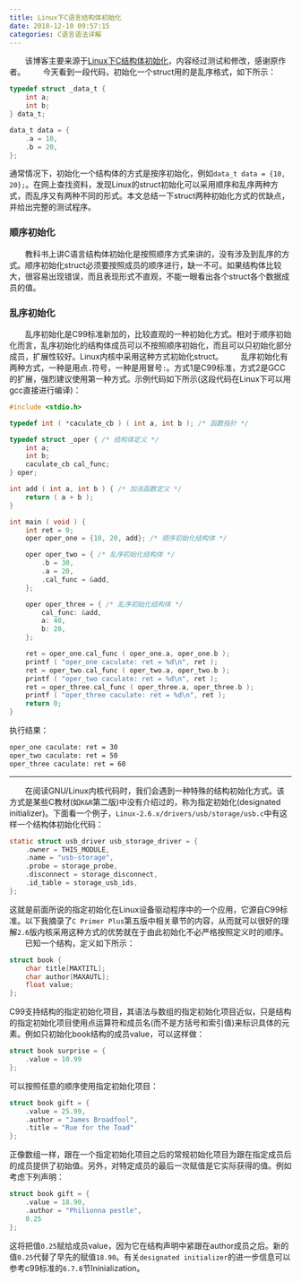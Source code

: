```yaml
---
title: Linux下C语言结构体初始化
date: 2018-12-10 09:57:15
categories: C语言语法详解
---
```

&emsp;&emsp;该博客主要来源于[Linux下C结构体初始化](https://www.cnblogs.com/Anker/p/3545146.html)，内容经过测试和修改，感谢原作者。
&emsp;&emsp;今天看到一段代码，初始化一个struct用的是乱序格式，如下所示：

``` c
typedef struct _data_t {
    int a;
    int b;
} data_t;

data_t data = {
    .a = 10,
    .b = 20,
};
```

通常情况下，初始化一个结构体的方式是按序初始化，例如`data_t data = {10, 20};`。在网上查找资料，发现Linux的struct初始化可以采用顺序和乱序两种方式，而乱序又有两种不同的形式。本文总结一下struct两种初始化方式的优缺点，并给出完整的测试程序。

### 顺序初始化

&emsp;&emsp;教科书上讲C语言结构体初始化是按照顺序方式来讲的，没有涉及到乱序的方式。顺序初始化struct必须要按照成员的顺序进行，缺一不可。如果结构体比较大，很容易出现错误，而且表现形式不直观，不能一眼看出各个struct各个数据成员的值。

### 乱序初始化

&emsp;&emsp;乱序初始化是C99标准新加的，比较直观的一种初始化方式。相对于顺序初始化而言，乱序初始化的结构体成员可以不按照顺序初始化，而且可以只初始化部分成员，扩展性较好。Linux内核中采用这种方式初始化struct。
&emsp;&emsp;乱序初始化有两种方式，一种是用点`.`符号，一种是用冒号`:`。方式1是C99标准，方式2是GCC的扩展，强烈建议使用第一种方式。示例代码如下所示(这段代码在Linux下可以用gcc直接进行编译)：

``` c
#include <stdio.h>

typedef int ( *caculate_cb ) ( int a, int b ); /* 函数指针 */

typedef struct _oper { /* 结构体定义 */
    int a;
    int b;
    caculate_cb cal_func;
} oper;

int add ( int a, int b ) { /* 加法函数定义 */
    return ( a + b );
}

int main ( void ) {
    int ret = 0;
    oper oper_one = {10, 20, add}; /* 顺序初始化结构体 */

    oper oper_two = { /* 乱序初始化结构体 */
        .b = 30,
        .a = 20,
        .cal_func = &add,
    };

    oper oper_three = { /* 乱序初始化结构体 */
        cal_func: &add,
        a: 40,
        b: 20,
    };

    ret = oper_one.cal_func ( oper_one.a, oper_one.b );
    printf ( "oper_one caculate: ret = %d\n", ret );
    ret = oper_two.cal_func ( oper_two.a, oper_two.b );
    printf ( "oper_two caculate: ret = %d\n", ret );
    ret = oper_three.cal_func ( oper_three.a, oper_three.b );
    printf ( "oper_three caculate: ret = %d\n", ret );
    return 0;
}
```

执行结果：

``` bash
oper_one caculate: ret = 30
oper_two caculate: ret = 50
oper_three caculate: ret = 60
```

---
&emsp;&emsp;在阅读GNU/Linux内核代码时，我们会遇到一种特殊的结构初始化方式。该方式是某些C教材(如`K&R`第二版)中没有介绍过的，称为指定初始化(designated initializer)。下面看一个例子，`Linux-2.6.x/drivers/usb/storage/usb.c`中有这样一个结构体初始化代码：

``` c
static struct usb_driver usb_storage_driver = {
    .owner = THIS_MODULE,
    .name = "usb-storage",
    .probe = storage_probe,
    .disconnect = storage_disconnect,
    .id_table = storage_usb_ids,
};
```

这就是前面所说的指定初始化在Linux设备驱动程序中的一个应用，它源自C99标准。以下我摘录了`C Primer Plus`第五版中相关章节的内容，从而就可以很好的理解`2.6`版内核采用这种方式的优势就在于由此初始化不必严格按照定义时的顺序。
&emsp;&emsp;已知一个结构，定义如下所示：

``` c
struct book {
    char title[MAXTITL];
    char author[MAXAUTL];
    float value;
};
```

C99支持结构的指定初始化项目，其语法与数组的指定初始化项目近似，只是结构的指定初始化项目使用点运算符和成员名(而不是方括号和索引值)来标识具体的元素。例如只初始化book结构的成员value，可以这样做：

``` c
struct book surprise = {
    .value = 10.99
};
```

可以按照任意的顺序使用指定初始化项目：

``` c
struct book gift = {
    .value = 25.99,
    .author = "James Broadfool",
    .title = "Rue for the Toad"
};
```

正像数组一样，跟在一个指定初始化项目之后的常规初始化项目为跟在指定成员后的成员提供了初始值。另外，对特定成员的最后一次赋值是它实际获得的值。例如考虑下列声明：

``` c
struct book gift = {
    .value = 18.90,
    .author = "Philionna pestle",
    0.25
};
```

这将把值`0.25`赋给成员value，因为它在结构声明中紧跟在author成员之后。新的值`0.25`代替了早先的赋值`18.90`。有关`designated initializer`的进一步信息可以参考c99标准的`6.7.8`节Ininialization。